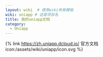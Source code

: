 ```yaml
---
layout: wiki  # 使用wiki布局模板
wiki: uniapp # 这是项目名
title: 我的uniapp文档
category:
  - Uniapp
---
```


{% link https://zh.uniapp.dcloud.io/ 官方文档 icon:/assets/wiki/uniapp/icon.svg %}